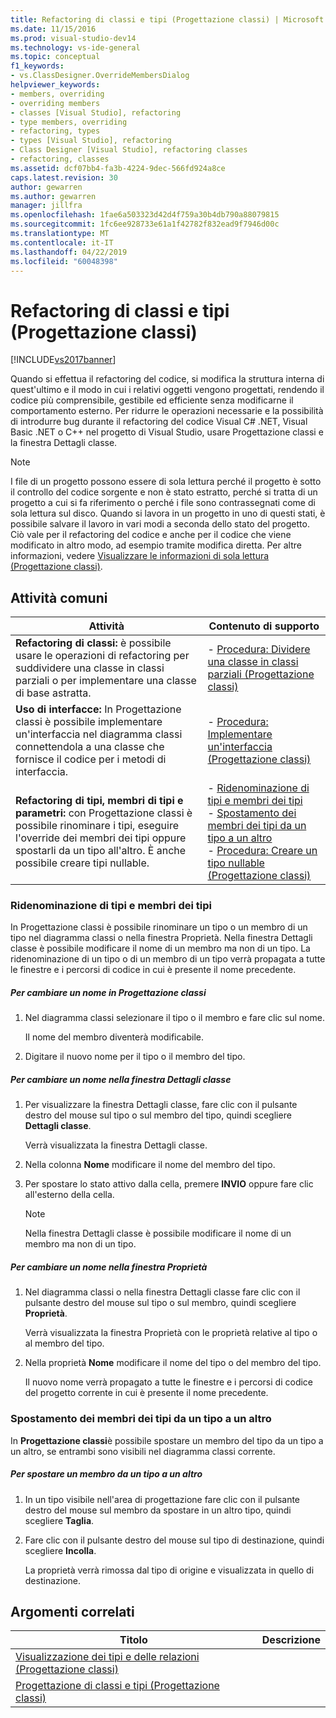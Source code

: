 ```yaml
---
title: Refactoring di classi e tipi (Progettazione classi) | Microsoft Docs
ms.date: 11/15/2016
ms.prod: visual-studio-dev14
ms.technology: vs-ide-general
ms.topic: conceptual
f1_keywords:
- vs.ClassDesigner.OverrideMembersDialog
helpviewer_keywords:
- members, overriding
- overriding members
- classes [Visual Studio], refactoring
- type members, overriding
- refactoring, types
- types [Visual Studio], refactoring
- Class Designer [Visual Studio], refactoring classes
- refactoring, classes
ms.assetid: dcf07bb4-fa3b-4224-9dec-566fd924a8ce
caps.latest.revision: 30
author: gewarren
ms.author: gewarren
manager: jillfra
ms.openlocfilehash: 1fae6a503323d42d4f759a30b4db790a88079815
ms.sourcegitcommit: 1fc6ee928733e61a1f42782f832ead9f7946d00c
ms.translationtype: MT
ms.contentlocale: it-IT
ms.lasthandoff: 04/22/2019
ms.locfileid: "60048398"
---
```

# <a name="refactoring-classes-and-types-class-designer"></a>Refactoring di classi e tipi (Progettazione classi)
[!INCLUDE[vs2017banner](../includes/vs2017banner.md)]

Quando si effettua il refactoring del codice, si modifica la struttura interna di quest'ultimo e il modo in cui i relativi oggetti vengono progettati, rendendo il codice più comprensibile, gestibile ed efficiente senza modificarne il comportamento esterno. Per ridurre le operazioni necessarie e la possibilità di introdurre bug durante il refactoring del codice Visual C# .NET, Visual Basic .NET o C++ nel progetto di Visual Studio, usare Progettazione classi e la finestra Dettagli classe.  
  
> [!NOTE]
>  I file di un progetto possono essere di sola lettura perché il progetto è sotto il controllo del codice sorgente e non è stato estratto, perché si tratta di un progetto a cui si fa riferimento o perché i file sono contrassegnati come di sola lettura sul disco. Quando si lavora in un progetto in uno di questi stati, è possibile salvare il lavoro in vari modi a seconda dello stato del progetto. Ciò vale per il refactoring del codice e anche per il codice che viene modificato in altro modo, ad esempio tramite modifica diretta. Per altre informazioni, vedere [Visualizzare le informazioni di sola lettura (Progettazione classi)](http://msdn.microsoft.com/33e2d3a9-1668-4d10-ae56-fa09b3156e0a).  
  
## <a name="common-tasks"></a>Attività comuni  
  
|Attività|Contenuto di supporto|  
|----------|------------------------|  
|**Refactoring di classi:** è possibile usare le operazioni di refactoring per suddividere una classe in classi parziali o per implementare una classe di base astratta.|-   [Procedura: Dividere una classe in classi parziali (Progettazione classi)](../ide/how-to-split-a-class-into-partial-classes-class-designer.md)|  
|**Uso di interfacce:** In Progettazione classi è possibile implementare un'interfaccia nel diagramma classi connettendola a una classe che fornisce il codice per i metodi di interfaccia.|-   [Procedura: Implementare un'interfaccia (Progettazione classi)](../ide/how-to-implement-an-interface-class-designer.md)|  
|**Refactoring di tipi, membri di tipi e parametri:** con Progettazione classi è possibile rinominare i tipi, eseguire l'override dei membri dei tipi oppure spostarli da un tipo all'altro. È anche possibile creare tipi nullable.|-   [Ridenominazione di tipi e membri dei tipi](../ide/refactoring-classes-and-types-class-designer.md#RenamingTypesAndMembers)<br />-   [Spostamento dei membri dei tipi da un tipo a un altro](../ide/refactoring-classes-and-types-class-designer.md#MovingTypeMembers)<br />-   [Procedura: Creare un tipo nullable (Progettazione classi)](../ide/how-to-create-a-nullable-type-class-designer.md)|  
  
### <a name="RenamingTypesAndMembers"></a> Ridenominazione di tipi e membri dei tipi  
 In Progettazione classi è possibile rinominare un tipo o un membro di un tipo nel diagramma classi o nella finestra Proprietà. Nella finestra Dettagli classe è possibile modificare il nome di un membro ma non di un tipo. La ridenominazione di un tipo o di un membro di un tipo verrà propagata a tutte le finestre e i percorsi di codice in cui è presente il nome precedente.  
  
##### <a name="to-rename-a-name-in-the-class-designer"></a>Per cambiare un nome in Progettazione classi  
  
1. Nel diagramma classi selezionare il tipo o il membro e fare clic sul nome.  
  
     Il nome del membro diventerà modificabile.  
  
2. Digitare il nuovo nome per il tipo o il membro del tipo.  
  
##### <a name="to-rename-a-name-in-the-class-details-window"></a>Per cambiare un nome nella finestra Dettagli classe  
  
1. Per visualizzare la finestra Dettagli classe, fare clic con il pulsante destro del mouse sul tipo o sul membro del tipo, quindi scegliere **Dettagli classe**.  
  
     Verrà visualizzata la finestra Dettagli classe.  
  
2. Nella colonna **Nome** modificare il nome del membro del tipo.  
  
3. Per spostare lo stato attivo dalla cella, premere **INVIO** oppure fare clic all'esterno della cella.  
  
    > [!NOTE]
    >  Nella finestra Dettagli classe è possibile modificare il nome di un membro ma non di un tipo.  
  
##### <a name="to-rename-a-name-in-the-properties-window"></a>Per cambiare un nome nella finestra Proprietà  
  
1. Nel diagramma classi o nella finestra Dettagli classe fare clic con il pulsante destro del mouse sul tipo o sul membro, quindi scegliere **Proprietà**.  
  
     Verrà visualizzata la finestra Proprietà con le proprietà relative al tipo o al membro del tipo.  
  
2. Nella proprietà **Nome** modificare il nome del tipo o del membro del tipo.  
  
     Il nuovo nome verrà propagato a tutte le finestre e i percorsi di codice del progetto corrente in cui è presente il nome precedente.  
  
### <a name="MovingTypeMembers"></a> Spostamento dei membri dei tipi da un tipo a un altro  
 In **Progettazione classi**è possibile spostare un membro del tipo da un tipo a un altro, se entrambi sono visibili nel diagramma classi corrente.  
  
##### <a name="to-move-a-type-member-from-one-type-to-another"></a>Per spostare un membro da un tipo a un altro  
  
1. In un tipo visibile nell'area di progettazione fare clic con il pulsante destro del mouse sul membro da spostare in un altro tipo, quindi scegliere **Taglia**.  
  
2. Fare clic con il pulsante destro del mouse sul tipo di destinazione, quindi scegliere **Incolla**.  
  
     La proprietà verrà rimossa dal tipo di origine e visualizzata in quello di destinazione.  
  
## <a name="related-topics"></a>Argomenti correlati  
  
|Titolo|Descrizione|  
|-----------|-----------------|  
|[Visualizzazione dei tipi e delle relazioni (Progettazione classi)](../ide/viewing-types-and-relationships-class-designer.md)||  
|[Progettazione di classi e tipi (Progettazione classi)](../ide/designing-classes-and-types-class-designer.md)||
